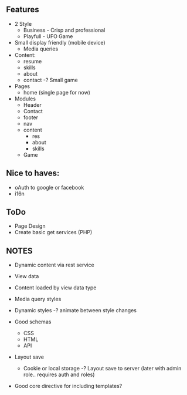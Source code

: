 Features
--------

- 2 Style
    - Business - Crisp and professional
    - Playfull - UFO Game
- Small display friendly (mobile device)
    - Media queries
- Content:
    - resume
    - skills
    - about
    - contact
    -? Small game
- Pages
    - home (single page for now)
- Modules
    - Header
    - Contact
    - footer
    - nav
    - content
        - res
        - about
        - skills
    - Game

Nice to haves:
--------------

- oAuth to google or facebook
- i16n

ToDo
----
- Page Design
- Create basic get services (PHP)

NOTES
-----

- Dynamic content via rest service

- View data

- Content loaded by view data type

- Media query styles

- Dynamic styles
    -? animate between style changes

- Good schemas
    - CSS
    - HTML
    - API

- Layout save
    - Cookie or local storage
    -? Layout save to server (later with admin role.. requires auth and roles)

- Good core directive for including templates?




